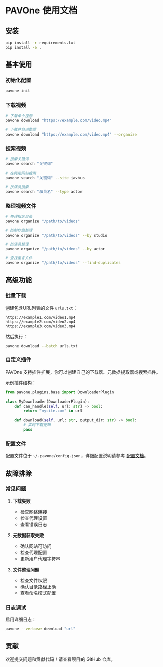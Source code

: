 # PAVOne 使用文档

## 安装

```bash
pip install -r requirements.txt
pip install -e .
```

## 基本使用

### 初始化配置

```bash
pavone init
```

### 下载视频

```bash
# 下载单个视频
pavone download "https://example.com/video.mp4"

# 下载并自动整理
pavone download "https://example.com/video.mp4" --organize
```

### 搜索视频

```bash
# 搜索关键词
pavone search "关键词"

# 在特定网站搜索
pavone search "关键词" --site javbus

# 按演员搜索
pavone search "演员名" --type actor
```

### 整理视频文件

```bash
# 整理指定目录
pavone organize "/path/to/videos"

# 按制作商整理
pavone organize "/path/to/videos" --by studio

# 按演员整理
pavone organize "/path/to/videos" --by actor

# 查找重复文件
pavone organize "/path/to/videos" --find-duplicates
```

## 高级功能

### 批量下载

创建包含URL列表的文件 `urls.txt`：
```
https://example1.com/video1.mp4
https://example2.com/video2.mp4
https://example3.com/video3.mp4
```

然后执行：
```bash
pavone download --batch urls.txt
```

### 自定义插件

PAVOne 支持插件扩展，你可以创建自己的下载器、元数据提取器或搜索插件。

示例插件结构：
```python
from pavone.plugins.base import DownloaderPlugin

class MyDownloader(DownloaderPlugin):
    def can_handle(self, url: str) -> bool:
        return "mysite.com" in url
    
    def download(self, url: str, output_dir: str) -> bool:
        # 实现下载逻辑
        pass
```

### 配置文件

配置文件位于 `~/.pavone/config.json`，详细配置说明请参考 [配置文档](config.md)。

## 故障排除

### 常见问题

1. **下载失败**
   - 检查网络连接
   - 检查代理设置
   - 查看错误日志

2. **元数据获取失败**
   - 确认网站可访问
   - 检查代理配置
   - 更新用户代理字符串

3. **文件整理问题**
   - 检查文件权限
   - 确认目录路径正确
   - 查看命名模式配置

### 日志调试

启用详细日志：
```bash
pavone --verbose download "url"
```

## 贡献

欢迎提交问题和贡献代码！请查看项目的 GitHub 仓库。
